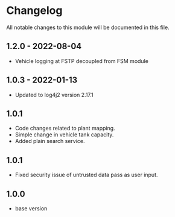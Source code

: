 
# Changelog
All notable changes to this module will be documented in this file.

## 1.2.0 - 2022-08-04

 - Vehicle logging at FSTP decoupled from FSM module 
  
## 1.0.3 - 2022-01-13

- Updated to log4j2 version 2.17.1

## 1.0.1

- Code changes related to plant mapping.
- Simple change in vehicle tank capacity.
- Added plain search service.

## 1.0.1

- Fixed security issue of untrusted data pass as user input.


## 1.0.0

- base version
